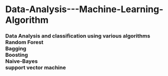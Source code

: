 # Data-Analysis---Machine-Learning-Algorithm
<h3>Data Analysis and classification using various algorithms <br>
Random Forest <br>
Bagging <br>
Boosting <br>
Naive-Bayes <br>
support vector machine </h3>
